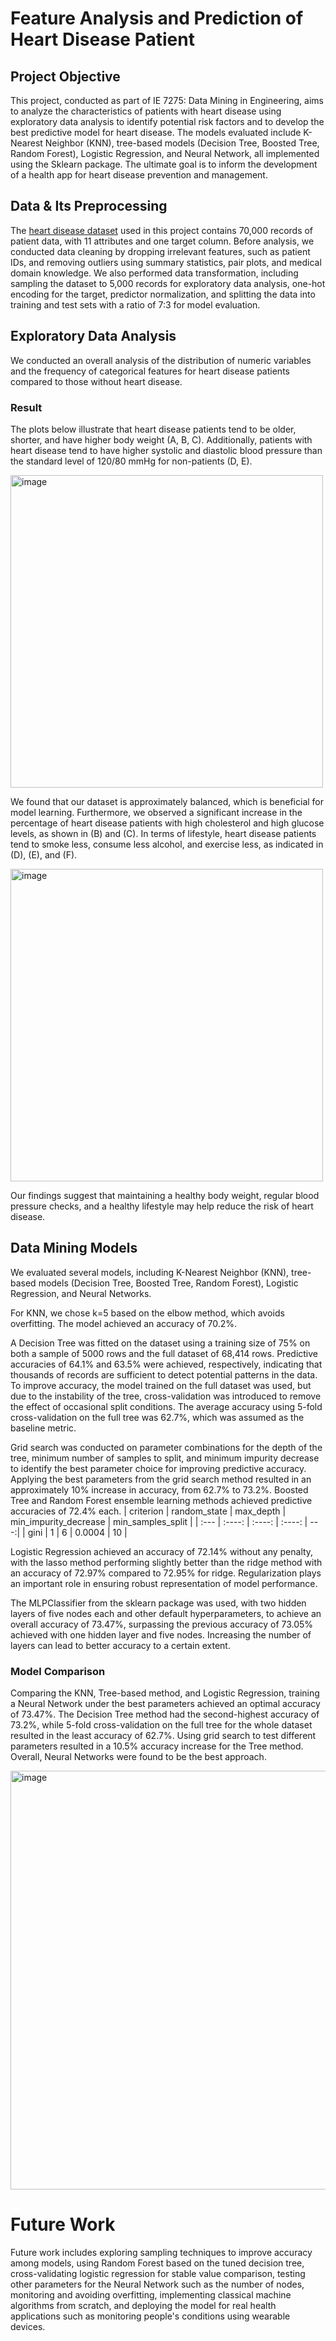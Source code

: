 # Feature Analysis and Prediction of Heart Disease Patient
## Project Objective

This project, conducted as part of IE 7275: Data Mining in Engineering, aims to analyze the characteristics of patients with heart disease using exploratory data analysis to identify potential risk factors and to develop the best predictive model for heart disease. The models evaluated include K-Nearest Neighbor (KNN), tree-based models (Decision Tree, Boosted Tree, Random Forest), Logistic Regression, and Neural Network, all implemented using the Sklearn package. The ultimate goal is to inform the development of a health app for heart disease prevention and management.


## Data & Its Preprocessing

The [heart disease dataset](https://www.kaggle.com/sulianova/cardiovascular-disease-dataset) used in this project contains 70,000 records of patient data, with 11 attributes and one target column. Before analysis, we conducted data cleaning by dropping irrelevant features, such as patient IDs, and removing outliers using summary statistics, pair plots, and medical domain knowledge. We also performed data transformation, including sampling the dataset to 5,000 records for exploratory data analysis, one-hot encoding for the target, predictor normalization, and splitting the data into training and test sets with a ratio of 7:3 for model evaluation.

## Exploratory Data Analysis
We conducted an overall analysis of the distribution of numeric variables and the frequency of categorical features for heart disease patients compared to those without heart disease.

### Result
The plots below illustrate that heart disease patients tend to be older, shorter, and have higher body weight (A, B, C). Additionally, patients with heart disease tend to have higher systolic and diastolic blood pressure than the standard level of 120/80 mmHg for non-patients (D, E).

<img width="500" alt="image" src="https://user-images.githubusercontent.com/49282511/206949054-5826362e-f7ab-480a-b1f9-b48f83e7cef6.png"> 

We found that our dataset is approximately balanced, which is beneficial for model learning. Furthermore, we observed a significant increase in the percentage of heart disease patients with high cholesterol and high glucose levels, as shown in (B) and (C). In terms of lifestyle, heart disease patients tend to smoke less, consume less alcohol, and exercise less, as indicated in (D), (E), and (F).

<img width="500" alt="image" src="https://user-images.githubusercontent.com/49282511/206950845-84ca7e92-4f7b-4082-af10-58588e90722a.png">

Our findings suggest that maintaining a healthy body weight, regular blood pressure checks, and a healthy lifestyle may help reduce the risk of heart disease.

## Data Mining Models
We evaluated several models, including K-Nearest Neighbor (KNN), tree-based models (Decision Tree, Boosted Tree, Random Forest), Logistic Regression, and Neural Networks.

For KNN, we chose k=5 based on the elbow method, which avoids overfitting. The model achieved an accuracy of 70.2%.

A Decision Tree was fitted on the dataset using a training size of 75% on both a sample of 5000 rows and the full dataset of 68,414 rows. Predictive accuracies of 64.1% and 63.5% were achieved, respectively, indicating that thousands of records are sufficient to detect potential patterns in the data. To improve accuracy, the model trained on the full dataset was used, but due to the instability of the tree, cross-validation was introduced to remove the effect of occasional split conditions. The average accuracy using 5-fold cross-validation on the full tree was 62.7%, which was assumed as the baseline metric.

Grid search was conducted on parameter combinations for the depth of the tree, minimum number of samples to split, and minimum impurity decrease to identify the best parameter choice for improving predictive accuracy. Applying the best parameters from the grid search method resulted in an approximately 10% increase in accuracy, from 62.7% to 73.2%. Boosted Tree and Random Forest ensemble learning methods achieved predictive accuracies of 72.4% each. 
| criterion |      random_state | max_depth | min_impurity_decrease |  min_samples_split |
| :---         | :----: | :----: | :----: | ---:|
| gini | 1 | 6 | 0.0004 | 10 |

Logistic Regression achieved an accuracy of 72.14% without any penalty, with the lasso method performing slightly better than the ridge method with an accuracy of 72.97% compared to 72.95% for ridge. Regularization plays an important role in ensuring robust representation of model performance.

The MLPClassifier from the sklearn package was used, with two hidden layers of five nodes each and other default hyperparameters, to achieve an overall accuracy of 73.47%, surpassing the previous accuracy of 73.05% achieved with one hidden layer and five nodes. Increasing the number of layers can lead to better accuracy to a certain extent.

### Model Comparison

Comparing the KNN, Tree-based method, and Logistic Regression, training a Neural Network under the best parameters achieved an optimal accuracy of 73.47%. The Decision Tree method had the second-highest accuracy of 73.2%, while 5-fold cross-validation on the full tree for the whole dataset resulted in the least accuracy of 62.7%. Using grid search to test different parameters resulted in a 10.5% accuracy increase for the Tree method. Overall, Neural Networks were found to be the best approach.

<img width="670" alt="image" src="https://user-images.githubusercontent.com/49282511/206948574-e21fe882-6831-4d21-8c2f-0e3175bc5f28.png">

# Future Work
Future work includes exploring sampling techniques to improve accuracy among models, using Random Forest based on the tuned decision tree, cross-validating logistic regression for stable value comparison, testing other parameters for the Neural Network such as the number of nodes, monitoring and avoiding overfitting, implementing classical machine algorithms from scratch, and deploying the model for real health applications such as monitoring people's conditions using wearable devices.
